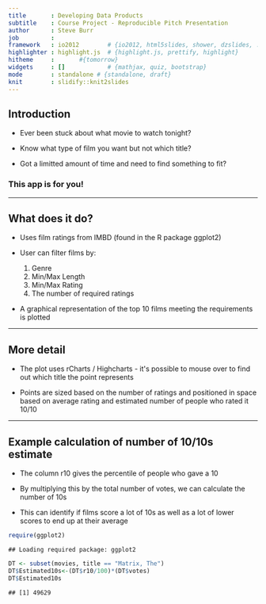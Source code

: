 ```yaml
---
title       : Developing Data Products
subtitle    : Course Project - Reproducible Pitch Presentation
author      : Steve Burr
job         : 
framework   : io2012        # {io2012, html5slides, shower, dzslides, ...}
highlighter : highlight.js  # {highlight.js, prettify, highlight}
hitheme     :       #{tomorrow} 
widgets     : []            # {mathjax, quiz, bootstrap}
mode        : standalone # {standalone, draft}
knit        : slidify::knit2slides
--- 
```


## Introduction

- Ever been stuck about what movie to watch tonight?  

- Know what type of film you want but not which title?  

- Got a limitted amount of time and need to find something to fit?    


   
### This app is for you!

--- 

## What does it do?

- Uses film ratings from IMBD (found in the R package ggplot2)  

- User can filter films by:
    1. Genre
    2. Min/Max Length
    3. Min/Max Rating
    4. The number of required ratings  
    
- A graphical representation of the top 10 films meeting the requirements is plotted

---

## More detail

- The plot uses rCharts / Highcharts - it's possible to mouse over to find out which title the point represents  

- Points are sized based on the number of ratings and positioned in space based on average rating and estimated number of people who rated it 10/10  



---
## Example calculation of number of 10/10s estimate

- The column r10 gives the percentile of people who gave a 10  

- By multiplying this by the total number of votes, we can calculate the number of 10s  

- This can identify if films score a lot of 10s as well as a lot of lower scores to end up at their average



```r
require(ggplot2)
```

```
## Loading required package: ggplot2
```

```r
DT <- subset(movies, title == "Matrix, The")
DT$Estimated10s<-(DT$r10/100)*(DT$votes)
DT$Estimated10s
```

```
## [1] 49629
```


